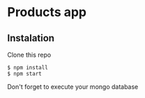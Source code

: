 # Products app

## Instalation

Clone this repo

```
$ npm install
$ npm start
```

Don't forget to execute your mongo database
